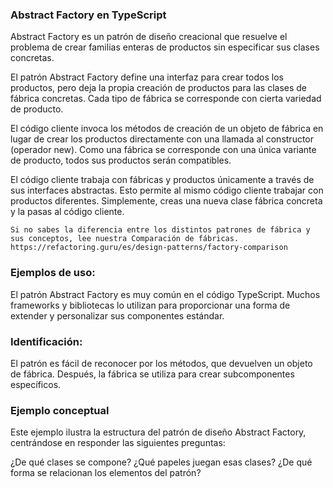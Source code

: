 ### Abstract Factory en TypeScript
Abstract Factory es un patrón de diseño creacional que resuelve el problema de crear familias enteras de productos sin especificar sus clases concretas.

El patrón Abstract Factory define una interfaz para crear todos los productos, pero deja la propia creación de productos para las clases de fábrica concretas. Cada tipo de fábrica se corresponde con cierta variedad de producto.

El código cliente invoca los métodos de creación de un objeto de fábrica en lugar de crear los productos directamente con una llamada al constructor (operador new). Como una fábrica se corresponde con una única variante de producto, todos sus productos serán compatibles.

El código cliente trabaja con fábricas y productos únicamente a través de sus interfaces abstractas. Esto permite al mismo código cliente trabajar con productos diferentes. Simplemente, creas una nueva clase fábrica concreta y la pasas al código cliente.

```
Si no sabes la diferencia entre los distintos patrones de fábrica y sus conceptos, lee nuestra Comparación de fábricas.
https://refactoring.guru/es/design-patterns/factory-comparison
```

### Ejemplos de uso: 
El patrón Abstract Factory es muy común en el código TypeScript. Muchos frameworks y bibliotecas lo utilizan para proporcionar una forma de extender y personalizar sus componentes estándar.

### Identificación: 
El patrón es fácil de reconocer por los métodos, que devuelven un objeto de fábrica. Después, la fábrica se utiliza para crear subcomponentes específicos.

### Ejemplo conceptual
Este ejemplo ilustra la estructura del patrón de diseño Abstract Factory, centrándose en responder las siguientes preguntas:

¿De qué clases se compone?
¿Qué papeles juegan esas clases?
¿De qué forma se relacionan los elementos del patrón?